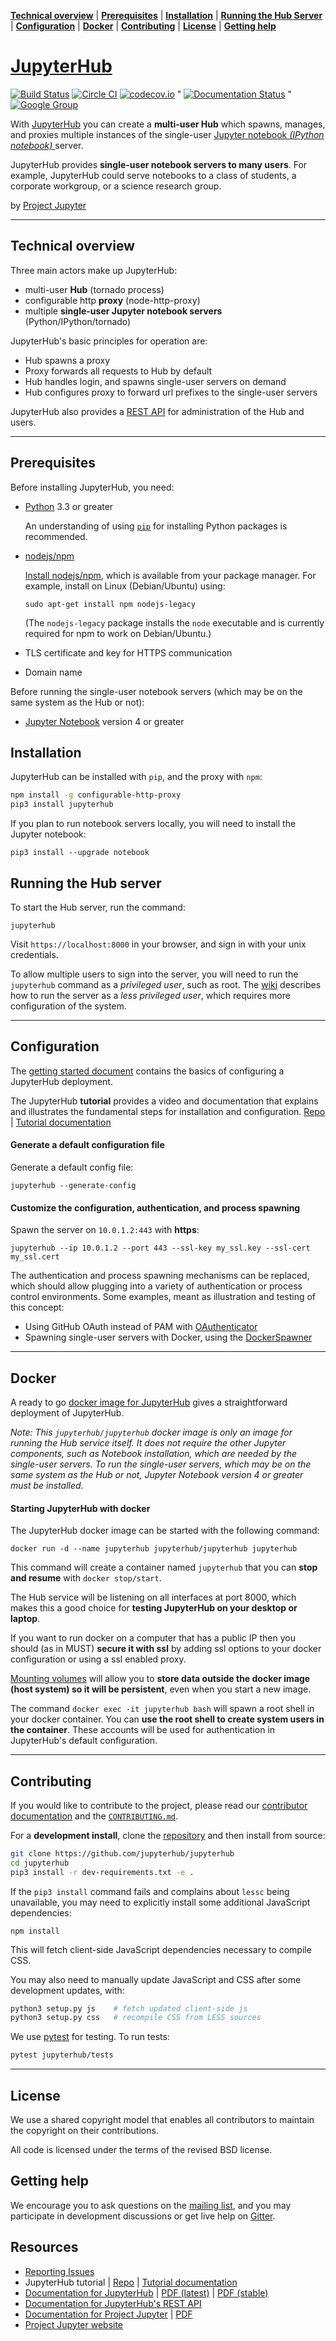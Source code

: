 **[Technical overview](#technical-overview)** |
**[Prerequisites](#prerequisites)** |
**[Installation](#installation)** |
**[Running the Hub Server](#running-the-hub-server)** |
**[Configuration](#configuration)** |
**[Docker](#docker)** |
**[Contributing](#contributing)** |
**[License](#license)** |
**[Getting help](#getting-help)**

# [JupyterHub](https://github.com/jupyterhub/jupyterhub)

[![Build Status](https://travis-ci.org/jupyterhub/jupyterhub.svg?branch=master)](https://travis-ci.org/jupyterhub/jupyterhub)
[![Circle CI](https://circleci.com/gh/jupyterhub/jupyterhub.svg?style=shield&circle-token=b5b65862eb2617b9a8d39e79340b0a6b816da8cc)](https://circleci.com/gh/jupyterhub/jupyterhub)
[![codecov.io](https://codecov.io/github/jupyterhub/jupyterhub/coverage.svg?branch=master)](https://codecov.io/github/jupyterhub/jupyterhub?branch=master)
"
[![Documentation Status](https://readthedocs.org/projects/jupyterhub/badge/?version=latest)](http://jupyterhub.readthedocs.org/en/latest/?badge=latest)
"
[![Google Group](https://img.shields.io/badge/-Google%20Group-lightgrey.svg)](https://groups.google.com/forum/#!forum/jupyter)

With [JupyterHub](https://jupyterhub.readthedocs.io) you can create a
**multi-user Hub** which spawns, manages, and proxies multiple instances of the
single-user [Jupyter notebook *(IPython notebook)* ](https://jupyter-notebook.readthedocs.io) server.

JupyterHub provides **single-user notebook servers to many users**. For example,
JupyterHub could serve notebooks to a class of students, a corporate
workgroup, or a science research group.

by [Project Jupyter](https://jupyter.org)

----

## Technical overview
Three main actors make up JupyterHub:

- multi-user **Hub** (tornado process)
- configurable http **proxy** (node-http-proxy)
- multiple **single-user Jupyter notebook servers** (Python/IPython/tornado)

JupyterHub's basic principles for operation are:

- Hub spawns a proxy
- Proxy forwards all requests to Hub by default
- Hub handles login, and spawns single-user servers on demand
- Hub configures proxy to forward url prefixes to the single-user servers

JupyterHub also provides a
[REST API](http://petstore.swagger.io/?url=https://raw.githubusercontent.com/jupyter/jupyterhub/master/docs/rest-api.yml#/default)
for administration of the Hub and users.

----

## Prerequisites
Before installing JupyterHub, you need:

- [Python](https://www.python.org/downloads/) 3.3 or greater

  An understanding of using [`pip`](https://pip.pypa.io/en/stable/) for installing
  Python packages is recommended.

- [nodejs/npm](https://www.npmjs.com/)

  [Install nodejs/npm](https://docs.npmjs.com/getting-started/installing-node), which is available from your
  package manager. For example, install on Linux (Debian/Ubuntu) using:

      sudo apt-get install npm nodejs-legacy

  (The `nodejs-legacy` package installs the `node` executable and is currently
  required for npm to work on Debian/Ubuntu.)

- TLS certificate and key for HTTPS communication

- Domain name

Before running the single-user notebook servers (which may be on the same system as the Hub or not):

- [Jupyter Notebook](https://jupyter.readthedocs.io/en/latest/install.html) version 4 or greater

## Installation
JupyterHub can be installed with `pip`, and the proxy with `npm`:

```bash
npm install -g configurable-http-proxy
pip3 install jupyterhub    
```

If you plan to run notebook servers locally, you will need to install the
Jupyter notebook:

    pip3 install --upgrade notebook

## Running the Hub server
To start the Hub server, run the command:

    jupyterhub

Visit `https://localhost:8000` in your browser, and sign in with your unix credentials.

To allow multiple users to sign into the server, you will need to
run the `jupyterhub` command as a *privileged user*, such as root.
The [wiki](https://github.com/jupyterhub/jupyterhub/wiki/Using-sudo-to-run-JupyterHub-without-root-privileges)
describes how to run the server as a *less privileged user*, which requires more
configuration of the system.

----

## Configuration
The [getting started document](docs/source/getting-started.md) contains the
basics of configuring a JupyterHub deployment.

The JupyterHub **tutorial** provides a video and documentation that explains and illustrates the fundamental steps for installation and configuration. [Repo](https://github.com/jupyterhub/jupyterhub-tutorial)
| [Tutorial documentation](http://jupyterhub-tutorial.readthedocs.io/en/latest/)

#### Generate a default configuration file
Generate a default config file:

    jupyterhub --generate-config

#### Customize the configuration, authentication, and process spawning
Spawn the server on ``10.0.1.2:443`` with **https**:

    jupyterhub --ip 10.0.1.2 --port 443 --ssl-key my_ssl.key --ssl-cert my_ssl.cert

The authentication and process spawning mechanisms can be replaced,
which should allow plugging into a variety of authentication or process control environments.
Some examples, meant as illustration and testing of this concept:

- Using GitHub OAuth instead of PAM with [OAuthenticator](https://github.com/jupyterhub/oauthenticator)
- Spawning single-user servers with Docker, using the [DockerSpawner](https://github.com/jupyterhub/dockerspawner)

----

## Docker
A ready to go [docker image for JupyterHub](https://hub.docker.com/r/jupyterhub/jupyterhub/) gives a straightforward deployment of JupyterHub.

*Note: This `jupyterhub/jupyterhub` docker image is only an image for running the Hub service itself.
It does not require the other Jupyter components, such as Notebook installation, which are needed by the single-user servers.
To run the single-user servers, which may be on the same system as the Hub or not, Jupyter Notebook version 4 or greater must be installed.*

#### Starting JupyterHub with docker
The JupyterHub docker image can be started with the following command:

    docker run -d --name jupyterhub jupyterhub/jupyterhub jupyterhub

This command will create a container named `jupyterhub` that you can **stop and resume** with `docker stop/start`.

The Hub service will be listening on all interfaces at port 8000, which makes this a good choice for **testing JupyterHub on your desktop or laptop**.

If you want to run docker on a computer that has a public IP then you should (as in MUST) **secure it with ssl** by
adding ssl options to your docker configuration or using a ssl enabled proxy.

[Mounting volumes](https://docs.docker.com/engine/userguide/containers/dockervolumes/) will
allow you to **store data outside the docker image (host system) so it will be persistent**, even when you start
a new image.

The command `docker exec -it jupyterhub bash` will spawn a root shell in your docker
container. You can **use the root shell to create system users in the container**. These accounts will be used for authentication
in JupyterHub's default configuration.

----

## Contributing
If you would like to contribute to the project, please read our [contributor documentation](http://jupyter.readthedocs.io/en/latest/contributor/content-contributor.html) and the [`CONTRIBUTING.md`](CONTRIBUTING.md).

For a **development install**, clone the [repository](https://github.com/jupyterhub/jupyterhub) and then install from source:

```bash
git clone https://github.com/jupyterhub/jupyterhub
cd jupyterhub
pip3 install -r dev-requirements.txt -e .
```

If the `pip3 install` command fails and complains about `lessc` being unavailable, you may need to explicitly install some additional JavaScript dependencies:

    npm install

This will fetch client-side JavaScript dependencies necessary to compile CSS.

You may also need to manually update JavaScript and CSS after some development updates, with:

```bash
python3 setup.py js    # fetch updated client-side js
python3 setup.py css   # recompile CSS from LESS sources
```

We use [pytest](http://doc.pytest.org/en/latest/) for testing. To run tests:

```bash
pytest jupyterhub/tests
```

----
## License
We use a shared copyright model that enables all contributors to maintain the
copyright on their contributions.

All code is licensed under the terms of the revised BSD license.

## Getting help
We encourage you to ask questions on the [mailing list](https://groups.google.com/forum/#!forum/jupyter),
and you may participate in development discussions or get live help on [Gitter](https://gitter.im/jupyterhub/jupyterhub).

## Resources
- [Reporting Issues](https://github.com/jupyterhub/jupyterhub/issues)
- JupyterHub tutorial | [Repo](https://github.com/jupyterhub/jupyterhub-tutorial)
  | [Tutorial documentation](http://jupyterhub-tutorial.readthedocs.io/en/latest/)
- [Documentation for JupyterHub](http://jupyterhub.readthedocs.io/en/latest/) | [PDF (latest)](https://media.readthedocs.org/pdf/jupyterhub/latest/jupyterhub.pdf) | [PDF (stable)](https://media.readthedocs.org/pdf/jupyterhub/stable/jupyterhub.pdf)
- [Documentation for JupyterHub's REST API](http://petstore.swagger.io/?url=https://raw.githubusercontent.com/jupyter/jupyterhub/master/docs/rest-api.yml#/default)
- [Documentation for Project Jupyter](http://jupyter.readthedocs.io/en/latest/index.html) | [PDF](https://media.readthedocs.org/pdf/jupyter/latest/jupyter.pdf)
- [Project Jupyter website](https://jupyter.org)
